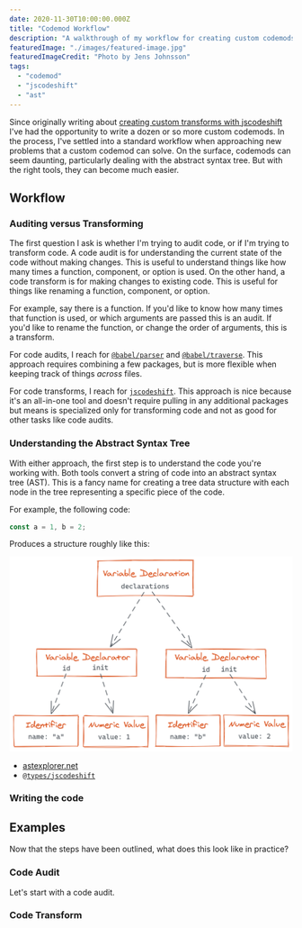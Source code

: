 ```yaml
---
date: 2020-11-30T10:00:00.000Z
title: "Codemod Workflow"
description: "A walkthrough of my workflow for creating custom codemods with jscodeshift"
featuredImage: "./images/featured-image.jpg"
featuredImageCredit: "Photo by Jens Johnsson"
tags:
  - "codemod"
  - "jscodeshift"
  - "ast"
---
```


Since originally writing about
[creating custom transforms with jscodeshift](/jscodeshift-custom-transform)
I've had the opportunity to write a dozen or so more custom codemods.
In the process, I've settled into a standard workflow when approaching
new problems that a custom codemod can solve. On the surface, codemods
can seem daunting, particularly dealing with the abstract syntax tree.
But with the right tools, they can become much easier.

## Workflow

### Auditing versus Transforming

The first question I ask is whether I'm trying to audit code, or
if I'm trying to transform code. A code audit is for understanding
the current state of the code without making changes. This is useful
to understand things like how many times a function, component, or 
option is used. On the other hand, a code transform is for making changes
to existing code. This is useful for things like renaming a function,
component, or option.

For example, say there is a function. If you'd like to know how
many times that function is used, or which arguments are passed
this is an audit. If you'd like to rename the function, or
change the order of arguments, this is a transform.

For code audits, I reach for [`@babel/parser`](https://babeljs.io/docs/en/babel-parser)
and [`@babel/traverse`](https://babeljs.io/docs/en/babel-traverse).
This approach requires combining a few packages, but is more flexible
when keeping track of things _across_ files.

For code transforms, I reach for [`jscodeshift`](https://github.com/facebook/jscodeshift).
This approach is nice because it's an all-in-one tool and
doesn't require pulling in any additional packages but means
is specialized only for transforming code and not as good for
other tasks like code audits.

### Understanding the Abstract Syntax Tree

With either approach, the first step is to understand the code
you're working with. Both tools convert a string of code into
an abstract syntax tree (AST). This is a fancy name for creating
a tree data structure with each node in the tree representing a
specific piece of the code. 

For example, the following code:

```js
const a = 1, b = 2;
```

Produces a structure roughly like this:

![Example Abstract Syntax Tree](./images/basic-ast.png)

- [astexplorer.net](https://astexplorer.net)
- [`@types/jscodeshift`](https://www.npmjs.com/package/@types/jscodeshift)

### Writing the code



## Examples

Now that the steps have been outlined, what does this look like in practice?

### Code Audit

Let's start with a code audit.

### Code Transform